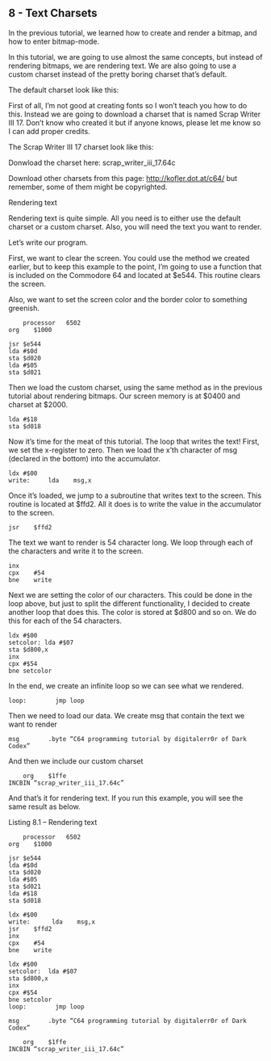 ## 8 - Text Charsets

In the previous tutorial, we learned how to create and render a bitmap, and how to enter bitmap-mode.

In this tutorial, we are going to use almost the same concepts, but instead of rendering bitmaps, we are rendering text. We are also going to use a custom charset instead of the pretty boring charset that’s default.

The default charset look like this:

First of all, I’m not good at creating fonts so I won’t teach you how to do this. Instead we are going to download a charset that is named Scrap Writer III 17. Don’t know who created it but if anyone knows, please let me know so I can add proper credits.

The Scrap Writer III 17 charset look like this:

Donwload the charset here: scrap_writer_iii_17.64c

Download other charsets from this page: http://kofler.dot.at/c64/ but remember, some of them might be copyrighted.

Rendering text

Rendering text is quite simple. All you need is to either use the default charset or a custom charset. Also, you will need the text you want to render.

Let’s write our program.

First, we want to clear the screen. You could use the method we created earlier, but to keep this example to the point, I’m going to use a function that is included on the Commodore 64 and located at $e544. This routine clears the screen.

Also, we want to set the screen color and the border color to something greenish.

````
    processor   6502
org    $1000

jsr $e544
lda #$0d
sta $d020
lda #$05
sta $d021
````

Then we load the custom charset, using the same method as in the previous tutorial about rendering bitmaps. Our screen memory is at $0400 and charset at $2000.

````
lda #$18
sta $d018
````

Now it’s time for the meat of this tutorial. The loop that writes the text! First, we set the x-register to zero. Then we load the x’th character of msg (declared in the bottom) into the accumulator.
````
ldx #$00
write:     lda    msg,x
````

Once it’s loaded, we jump to a subroutine that writes text to the screen. This routine is located at $ffd2. All it does is to write the value in the accumulator to the screen.
````
jsr    $ffd2
````
The text we want to render is 54 character long. We loop through each of the characters and write it to the screen.
````
inx
cpx    #54
bne    write
````
Next we are setting the color of our characters. This could be done in the loop above, but just to split the different functionality, I decided to create another loop that does this. The color is stored at $d800 and so on. We do this for each of the 54 characters.

````
ldx #$00
setcolor: lda #$07
sta $d800,x
inx
cpx #$54
bne setcolor
````
In the end, we create an infinite loop so we can see what we rendered.
````
loop:        jmp loop
````

Then we need to load our data. We create msg that contain the text we want to render
````
msg        .byte “C64 programming tutorial by digitalerr0r of Dark Codex”
````

And then we include our custom charset

````
    org    $1ffe
INCBIN “scrap_writer_iii_17.64c”
````

And that’s it for rendering text. If you run this example, you will see the same result as below.

Listing 8.1 – Rendering text
````
    processor   6502
org    $1000

jsr $e544
lda #$0d
sta $d020
lda #$05
sta $d021
lda #$18
sta $d018

ldx #$00
write:      lda    msg,x
jsr    $ffd2
inx
cpx    #54
bne    write

ldx #$00
setcolor:  lda #$07
sta $d800,x
inx
cpx #$54
bne setcolor
loop:        jmp loop

msg        .byte “C64 programming tutorial by digitalerr0r of Dark Codex”

    org    $1ffe
INCBIN “scrap_writer_iii_17.64c”
````

